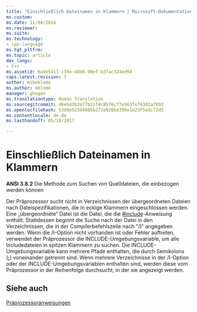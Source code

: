 ```yaml
---
title: "Einschließlich Dateinamen in Klammern | Microsoft-Dokumentation"
ms.custom: 
ms.date: 11/04/2016
ms.reviewer: 
ms.suite: 
ms.technology:
- cpp-language
ms.tgt_pltfrm: 
ms.topic: article
dev_langs:
- C++
ms.assetid: 6a4e5411-c35e-48b8-90ef-b37ac324ed94
caps.latest.revision: 7
author: mikeblome
ms.author: mblome
manager: ghogen
ms.translationtype: Human Translation
ms.sourcegitcommit: d6eb43b2e77b11f4c85f6cf7e563fe743d2a7093
ms.openlocfilehash: 5390e52394005b272e928be396e1e23f5edc72d5
ms.contentlocale: de-de
ms.lasthandoff: 05/18/2017

---
```

# <a name="including-bracketed-filenames"></a>Einschließlich Dateinamen in Klammern
**ANSI 3.8.2** Die Methode zum Suchen von Quelldateien, die einbezogen werden können  
  
 Der Präprozessor sucht nicht in Verzeichnissen der übergeordneten Dateien nach Dateispezifikationen, die in eckige Klammern eingeschlossen werden. Eine „übergeordnete“ Datei ist die Datei, die die [#include](../preprocessor/hash-include-directive-c-cpp.md)-Anweisung enthält. Stattdessen beginnt die Suche nach der Datei in den Verzeichnissen, die in der Compilerbefehlszeile nach "/I" angegeben werden. Wenn die /I-Option nicht vorhanden ist oder Fehler auftreten, verwendet der Präprozessor die INCLUDE-Umgebungsvariable, um alle Includedateien in spitzen Klammern zu suchen. Die INCLUDE-Umgebungsvariable kann mehrere Pfade enthalten, die durch Semikolons (**;**) voneinander getrennt sind. Wenn mehrere Verzeichnisse in der /I-Option oder der INCLUDE-Umgebungsvariablen enthalten sind, werden diese vom Präprozessor in der Reihenfolge durchsucht, in der sie angezeigt werden.  
  
## <a name="see-also"></a>Siehe auch  
 [Präprozessoranweisungen](../c-language/preprocessing-directives.md)
